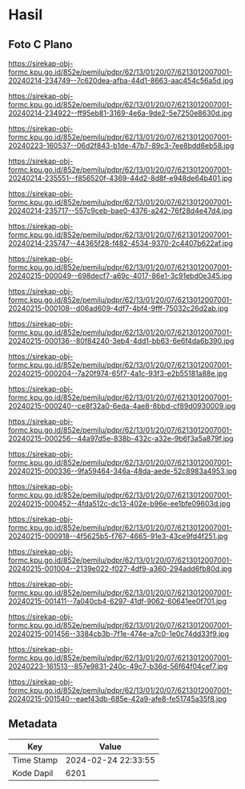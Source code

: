 # Hasil

## Foto C Plano

https://sirekap-obj-formc.kpu.go.id/852e/pemilu/pdpr/62/13/01/20/07/6213012007001-20240214-234749--7c620dea-afba-44d1-8663-aac454c56a5d.jpg

https://sirekap-obj-formc.kpu.go.id/852e/pemilu/pdpr/62/13/01/20/07/6213012007001-20240214-234922--ff95eb81-3169-4e6a-9de2-5e7250e8630d.jpg

https://sirekap-obj-formc.kpu.go.id/852e/pemilu/pdpr/62/13/01/20/07/6213012007001-20240223-160537--06d2f843-b1de-47b7-89c3-7ee8bdd6eb58.jpg

https://sirekap-obj-formc.kpu.go.id/852e/pemilu/pdpr/62/13/01/20/07/6213012007001-20240214-235551--f856520f-4369-44d2-8d8f-e948de64b401.jpg

https://sirekap-obj-formc.kpu.go.id/852e/pemilu/pdpr/62/13/01/20/07/6213012007001-20240214-235717--557c9ceb-bae0-4376-a242-76f28d4e47d4.jpg

https://sirekap-obj-formc.kpu.go.id/852e/pemilu/pdpr/62/13/01/20/07/6213012007001-20240214-235747--44365f28-f482-4534-9370-2c4407b622af.jpg

https://sirekap-obj-formc.kpu.go.id/852e/pemilu/pdpr/62/13/01/20/07/6213012007001-20240215-000049--698decf7-a69c-4017-86e1-3c91ebd0e345.jpg

https://sirekap-obj-formc.kpu.go.id/852e/pemilu/pdpr/62/13/01/20/07/6213012007001-20240215-000108--d06ad609-4df7-4bf4-9fff-75032c26d2ab.jpg

https://sirekap-obj-formc.kpu.go.id/852e/pemilu/pdpr/62/13/01/20/07/6213012007001-20240215-000136--80f84240-3eb4-4dd1-bb63-6e6f4da6b390.jpg

https://sirekap-obj-formc.kpu.go.id/852e/pemilu/pdpr/62/13/01/20/07/6213012007001-20240215-000204--7a20f974-65f7-4a1c-93f3-e2b55181a88e.jpg

https://sirekap-obj-formc.kpu.go.id/852e/pemilu/pdpr/62/13/01/20/07/6213012007001-20240215-000240--ce8f32a0-6eda-4ae8-8bbd-cf89d0930009.jpg

https://sirekap-obj-formc.kpu.go.id/852e/pemilu/pdpr/62/13/01/20/07/6213012007001-20240215-000256--44a97d5e-838b-432c-a32e-9b6f3a5a879f.jpg

https://sirekap-obj-formc.kpu.go.id/852e/pemilu/pdpr/62/13/01/20/07/6213012007001-20240215-000336--9fa59464-346a-48da-aede-52c8983a4953.jpg

https://sirekap-obj-formc.kpu.go.id/852e/pemilu/pdpr/62/13/01/20/07/6213012007001-20240215-000452--4fda512c-dc13-402e-b96e-ee1bfe09603d.jpg

https://sirekap-obj-formc.kpu.go.id/852e/pemilu/pdpr/62/13/01/20/07/6213012007001-20240215-000918--4f5625b5-f767-4665-91e3-43ce9fd4f251.jpg

https://sirekap-obj-formc.kpu.go.id/852e/pemilu/pdpr/62/13/01/20/07/6213012007001-20240215-001004--2139e022-f027-4df9-a360-294add6fb80d.jpg

https://sirekap-obj-formc.kpu.go.id/852e/pemilu/pdpr/62/13/01/20/07/6213012007001-20240215-001411--7a040cb4-6297-41df-9062-60641ee0f701.jpg

https://sirekap-obj-formc.kpu.go.id/852e/pemilu/pdpr/62/13/01/20/07/6213012007001-20240215-001456--3384cb3b-7f1e-474e-a7c0-1e0c74dd33f9.jpg

https://sirekap-obj-formc.kpu.go.id/852e/pemilu/pdpr/62/13/01/20/07/6213012007001-20240223-161513--857e9831-240c-49c7-b36d-56f64f04cef7.jpg

https://sirekap-obj-formc.kpu.go.id/852e/pemilu/pdpr/62/13/01/20/07/6213012007001-20240215-001540--eaef43db-685e-42a9-afe8-fe51745a35f8.jpg


## Metadata

| Key        | Value               |
| ---------- | ------------------- |
| Time Stamp | 2024-02-24 22:33:55 |
| Kode Dapil | 6201                |



